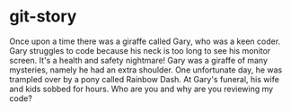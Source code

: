 # git-story
Once upon a time there was a giraffe called Gary, who was a keen coder.
Gary struggles to code because his neck is too long to see his monitor screen. It's a health and safety nightmare!
Gary was a giraffe of many mysteries, namely he had an extra shoulder.
One unfortunate day, he was trampled over by a pony called Rainbow Dash.
At Gary's funeral, his wife and kids sobbed for hours.
Who are you and why are you reviewing my code?